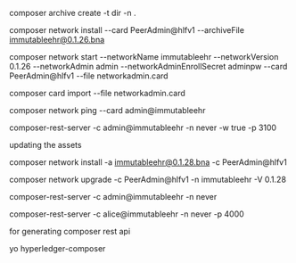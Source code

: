 

composer archive create -t dir -n .


composer network install --card PeerAdmin@hlfv1 --archiveFile immutableehr@0.1.26.bna



composer network start --networkName immutableehr --networkVersion 0.1.26 --networkAdmin admin --networkAdminEnrollSecret adminpw --card PeerAdmin@hlfv1 --file networkadmin.card

composer card import --file networkadmin.card

composer network ping --card admin@immutableehr


composer-rest-server -c admin@immutableehr -n never -w true -p 3100



 
updating the assets 

composer network install -a immutableehr@0.1.28.bna  -c PeerAdmin@hlfv1

composer network upgrade -c PeerAdmin@hlfv1 -n immutableehr  -V 0.1.28

composer-rest-server -c admin@immutableehr -n never
 

composer-rest-server -c alice@immutableehr  -n never -p 4000 
 
for generating composer rest api


yo hyperledger-composer
